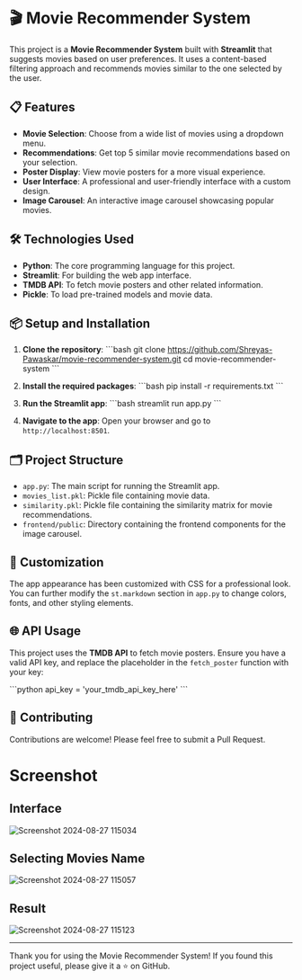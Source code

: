 
# 🎬 Movie Recommender System

This project is a **Movie Recommender System** built with **Streamlit** that suggests movies based on user preferences. It uses a content-based filtering approach and recommends movies similar to the one selected by the user.

## 📋 Features

- **Movie Selection**: Choose from a wide list of movies using a dropdown menu.
- **Recommendations**: Get top 5 similar movie recommendations based on your selection.
- **Poster Display**: View movie posters for a more visual experience.
- **User Interface**: A professional and user-friendly interface with a custom design.
- **Image Carousel**: An interactive image carousel showcasing popular movies.

## 🛠️ Technologies Used

- **Python**: The core programming language for this project.
- **Streamlit**: For building the web app interface.
- **TMDB API**: To fetch movie posters and other related information.
- **Pickle**: To load pre-trained models and movie data.

## 📦 Setup and Installation

1. **Clone the repository**:
    \`\`\`bash
    git clone https://github.com/Shreyas-Pawaskar/movie-recommender-system.git
    cd movie-recommender-system
    \`\`\`

2. **Install the required packages**:
    \`\`\`bash
    pip install -r requirements.txt
    \`\`\`

3. **Run the Streamlit app**:
    \`\`\`bash
    streamlit run app.py
    \`\`\`

4. **Navigate to the app**:
    Open your browser and go to `http://localhost:8501`.

## 🗂️ Project Structure

- `app.py`: The main script for running the Streamlit app.
- `movies_list.pkl`: Pickle file containing movie data.
- `similarity.pkl`: Pickle file containing the similarity matrix for movie recommendations.
- `frontend/public`: Directory containing the frontend components for the image carousel.

## 🎨 Customization

The app appearance has been customized with CSS for a professional look. You can further modify the `st.markdown` section in `app.py` to change colors, fonts, and other styling elements.

## 🌐 API Usage

This project uses the **TMDB API** to fetch movie posters. Ensure you have a valid API key, and replace the placeholder in the `fetch_poster` function with your key:

\`\`\`python
api_key = 'your_tmdb_api_key_here'
\`\`\`

## 🤝 Contributing

Contributions are welcome! Please feel free to submit a Pull Request.

# Screenshot

## Interface

![Screenshot 2024-08-27 115034](https://github.com/user-attachments/assets/f381f4d9-f2cb-47eb-8ca4-d165ce540860)

## Selecting Movies Name

![Screenshot 2024-08-27 115057](https://github.com/user-attachments/assets/910e4902-96ef-49f7-b2eb-6592d06af5c8)

## Result

![Screenshot 2024-08-27 115123](https://github.com/user-attachments/assets/d4bba517-fa99-4116-aa73-65921f343079)


---

Thank you for using the Movie Recommender System! If you found this project useful, please give it a ⭐ on GitHub.
